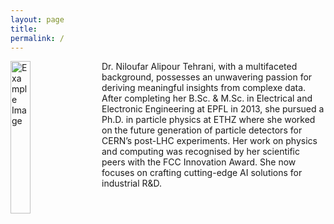 ```yaml
---
layout: page
title: 
permalink: /
---
```




<img src="{{ '/assets/images/Niloufar.jpg' | relative_url }}" alt="Example Image" style="float: left; width: 25%; margin-right: 20px; margin-bottom: 20px; height: auto;">

Dr. Niloufar Alipour Tehrani, with a multifaceted background, possesses an unwavering passion for deriving meaningful insights from complexe data. After completing her B.Sc. & M.Sc. in Electrical and Electronic Engineering at EPFL in 2013, she pursued a Ph.D. in particle physics at ETHZ where she worked on the future generation of particle detectors for CERN’s post-LHC experiments. Her work on physics and computing was recognised by her scientific peers with the FCC Innovation Award. She now focuses on crafting cutting-edge AI solutions for industrial R&D.

